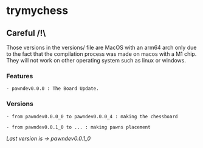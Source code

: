 # trymychess

## Careful /!\
Those versions in the versions/ file are MacOS with an arm64 arch only due to the fact that the compilation process was made on macos with a M1 chip. They will not work on other operating system such as linux or windows.

### Features

    - pawndev0.0.0 : The Board Update.

### Versions

    - from pawndev0.0.0_0 to pawndev0.0.0_4 : making the chessboard

    - from pawndev0.0.1_0 to ... : making pawns placement

*Last version is -> pawndev0.0.1_0*
